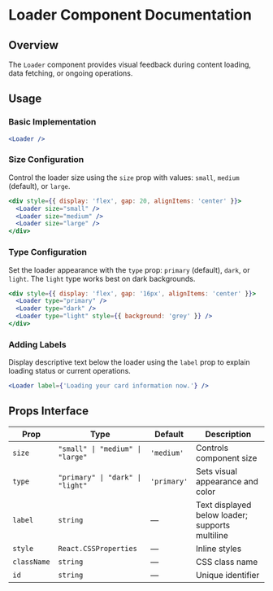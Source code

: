 # Loader Component Documentation

## Overview

The `Loader` component provides visual feedback during content loading, data fetching, or ongoing operations.

## Usage

### Basic Implementation

```jsx
<Loader />
```

### Size Configuration

Control the loader size using the `size` prop with values: `small`, `medium` (default), or `large`.

```jsx
<div style={{ display: 'flex', gap: 20, alignItems: 'center' }}>
  <Loader size="small" />
  <Loader size="medium" />
  <Loader size="large" />
</div>
```

### Type Configuration

Set the loader appearance with the `type` prop: `primary` (default), `dark`, or `light`. The `light` type works best on dark backgrounds.

```jsx
<div style={{ display: 'flex', gap: '16px', alignItems: 'center' }}>
  <Loader type="primary" />
  <Loader type="dark" />
  <Loader type="light" style={{ background: 'grey' }} />
</div>
```

### Adding Labels

Display descriptive text below the loader using the `label` prop to explain loading status or current operations.

```jsx
<Loader label={'Loading your card information now.'} />
```

## Props Interface

| Prop | Type | Default | Description |
|------|------|---------|-------------|
| `size` | `"small" \| "medium" \| "large"` | `'medium'` | Controls component size |
| `type` | `"primary" \| "dark" \| "light"` | `'primary'` | Sets visual appearance and color |
| `label` | `string` | — | Text displayed below loader; supports multiline |
| `style` | `React.CSSProperties` | — | Inline styles |
| `className` | `string` | — | CSS class name |
| `id` | `string` | — | Unique identifier |
